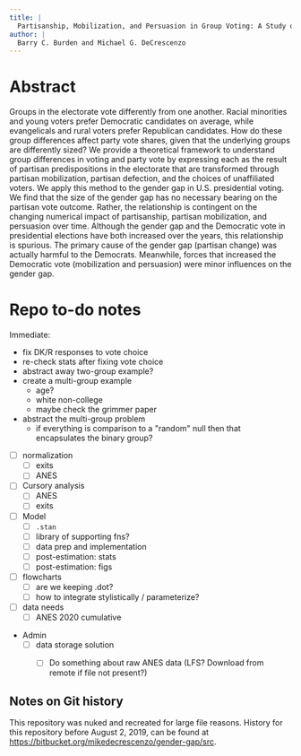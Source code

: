 ```yaml
---
title: | 
  Partisanship, Mobilization, and Persuasion in Group Voting: A Study of the Gender Gap
author: |
  Barry C. Burden and Michael G. DeCrescenzo
---
```


# Abstract

Groups in the electorate vote differently from one another. Racial minorities and young voters prefer Democratic candidates on average, while evangelicals and rural voters prefer Republican candidates. How do these group differences affect party vote shares, given that the underlying groups are differently sized? We provide a theoretical framework to understand group differences in voting and party vote by expressing each as the result of partisan predispositions in the electorate that are transformed through partisan mobilization, partisan defection, and the choices of unaffiliated voters. We apply this method to the gender gap in U.S. presidential voting. We find that the size of the gender gap has no necessary bearing on the partisan vote outcome. Rather, the relationship is contingent on the changing numerical impact of partisanship, partisan mobilization, and persuasion over time. Although the gender gap and the Democratic vote in presidential elections have both increased over the years, this relationship is spurious. The primary cause of the gender gap (partisan change) was actually harmful to the Democrats. Meanwhile, forces that increased the Democratic vote (mobilization and persuasion) were minor influences on the gender gap. 


# Repo to-do notes

Immediate:

- fix DK/R responses to vote choice
- re-check stats after fixing vote choice
- abstract away two-group example?
- create a multi-group example
    - age?
    - white non-college
    - maybe check the grimmer paper
- abstract the multi-group problem
    - if everything is comparison to a "random" null then that encapsulates the binary group?

- [ ] normalization
    - [ ] exits
    - [ ] ANES
- [ ] Cursory analysis
    - [ ] ANES
    - [ ] exits
- [ ] Model
    - [ ] `.stan`
    - [ ] library of supporting fns?
    - [ ] data prep and implementation 
    - [ ] post-estimation: stats
    - [ ] post-estimation: figs
- [ ] flowcharts
    - [ ] are we keeping .dot?
    - [ ] how to integrate stylistically / parameterize?
- [ ] data needs
    - [ ] ANES 2020 cumulative
- Admin
    - [ ] data storage solution
        - [ ] Do something about raw ANES data (LFS? Download from remote if file not present?)



## Notes on Git history

This repository was nuked and recreated for large file reasons.
History for this repository before August 2, 2019, can be found at <https://bitbucket.org/mikedecrescenzo/gender-gap/src>.

